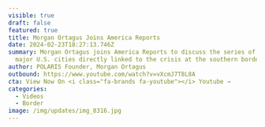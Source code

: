 ```yaml
---
visible: true
draft: false
featured: true
title: Morgan Ortagus Joins America Reports
date: 2024-02-23T18:27:13.746Z
summary: Morgan Ortagus joins America Reports to discuss the series of crimes in
  major U.S. cities directly linked to the crisis at the southern border.
author: POLARIS Founder, Morgan Ortagus
outbound: https://www.youtube.com/watch?v=vXcmJ7T8L8A
cta: View Now On <i class="fa-brands fa-youtube"></i> Youtube →
categories:
  - Videos
  - Border
image: /img/updates/img_8316.jpg
---
```

